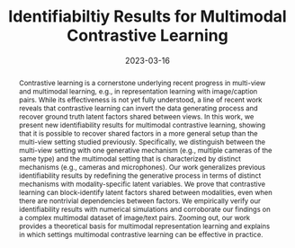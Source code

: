 ---
layout: publication_page
show: true
noheader: true

title: "Identifiabiltiy Results for Multimodal Contrastive Learning"
description:

date: 2023-03-16

authors:
  - name: Imant Daunhawer
    affiliations: [ETH Zurich]
    url: 
  - name: <b>Alice Bizeul</b>
    url:
    affiliations: [ETH Zurich, ETH AI Center]
  - name: Emanuele Palumbo
    url:
    affiliations: [ETH Zurich, ETH AI Center]
  - name: Alexander Marx
    url:
    affiliations: [ETH Zurich, ETH AI Center]
  - name: Julia E. Vogt
    url:
    affiliations: [ETH Zurich]

journal: ICLR 2023
bib: /assets/bibliography/identifiability.txt
abstract: Contrastive learning is a cornerstone underlying recent progress in multi-view and multimodal learning, e.g., in representation learning with image/caption pairs. While its effectiveness is not yet fully understood, a line of recent work reveals that contrastive learning can invert the data generating process and recover ground truth latent factors shared between views. In this work, we present new identifiability results for multimodal contrastive learning, showing that it is possible to recover shared factors in a more general setup than the multi-view setting studied previously. Specifically, we distinguish between the multi-view setting with one generative mechanism (e.g., multiple cameras of the same type) and the multimodal setting that is characterized by distinct mechanisms (e.g., cameras and microphones). Our work generalizes previous identifiability results by redefining the generative process in terms of distinct mechanisms with modality-specific latent variables. We prove that contrastive learning can block-identify latent factors shared between modalities, even when there are nontrivial dependencies between factors. We empirically verify our identifiability results with numerical simulations and corroborate our findings on a complex multimodal dataset of image/text pairs. Zooming out, our work provides a theoretical basis for multimodal representation learning and explains in which settings multimodal contrastive learning can be effective in practice.
pdf: /assets/pdf/iclr2023.pdf
arxiv: https://arxiv.org/pdf/2303.09166.pdf

# Below is an example of injecting additional page-specific styles.
# If you use this page as a template, delete this _styles block.
_styles: >
  # .fake-img {
  #   background: #bbb;
  #   border: 1px solid rgba(0, 0, 0, 0.1);
  #   box-shadow: 0 0px 4px rgba(0, 0, 0, 0.1);
  #   margin-bottom: 12px;
  # }
  # .fake-img p {
  #   font-family: monospace;
  #   color: white;
  #   text-align: left;
  #   margin: 12px 0;
  #   text-align: center;
  #   font-size: 16px;
  # }
---
